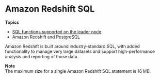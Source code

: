 # Amazon Redshift SQL<a name="c_redshift-sql"></a>

**Topics**
+ [SQL functions supported on the leader node](c_sql-functions-leader-node.md)
+ [Amazon Redshift and PostgreSQL](c_redshift-and-postgres-sql.md)

Amazon Redshift is built around industry\-standard SQL, with added functionality to manage very large datasets and support high\-performance analysis and reporting of those data\.

**Note**  
The maximum size for a single Amazon Redshift SQL statement is 16 MB\.